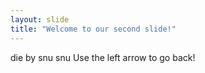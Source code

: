 ```yaml
---
layout: slide
title: "Welcome to our second slide!"
---
```

die by snu snu
Use the left arrow to go back!
